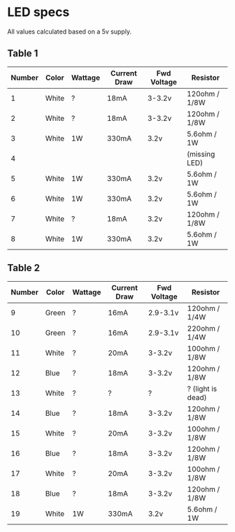 LED specs
===

All values calculated based on a 5v supply.

Table 1
---

Number | Color | Wattage | Current Draw | Fwd Voltage    | Resistor
------ | ----- | ------- | ------------ | -------------- | -------------
1      | White | ?       | 18mA         | 3-3.2v         | 120ohm / 1/8W
2      | White | ?       | 18mA         | 3-3.2v         | 120ohm / 1/8W
3      | White | 1W      | 330mA        | 3.2v           | 5.6ohm / 1W
4      |       |         |              |                | (missing LED)
5      | White | 1W      | 330mA        | 3.2v           | 5.6ohm / 1W
6      | White | 1W      | 330mA        | 3.2v           | 5.6ohm / 1W
7      | White | ?       | 18mA         | 3.2v           | 120ohm / 1/8W
8      | White | 1W      | 330mA        | 3.2v           | 5.6ohm / 1W

Table 2
---

Number | Color | Wattage | Current Draw | Fwd Voltage    | Resistor
------ | ----- | ------- | ------------ | -------------- | -------------
9      | Green | ?       | 16mA         | 2.9-3.1v       | 120ohm / 1/4W
10     | Green | ?       | 16mA         | 2.9-3.1v       | 220ohm / 1/4W
11     | White | ?       | 20mA         | 3-3.2v         | 100ohm / 1/8W
12     | Blue  | ?       | 18mA         | 3-3.2v         | 120ohm / 1/8W
13     | White | ?       | ?            | ?              | ? (light is dead)
14     | Blue  | ?       | 18mA         | 3-3.2v         | 120ohm / 1/8W
15     | White | ?       | 20mA         | 3-3.2v         | 100ohm / 1/8W
16     | Blue  | ?       | 18mA         | 3-3.2v         | 120ohm / 1/8W 
17     | White | ?       | 20mA         | 3-3.2v         | 100ohm / 1/8W 
18     | Blue  | ?       | 18mA         | 3-3.2v         | 120ohm / 1/8W 
19     | White | 1W      | 330mA        | 3.2v           | 5.6ohm / 1W
